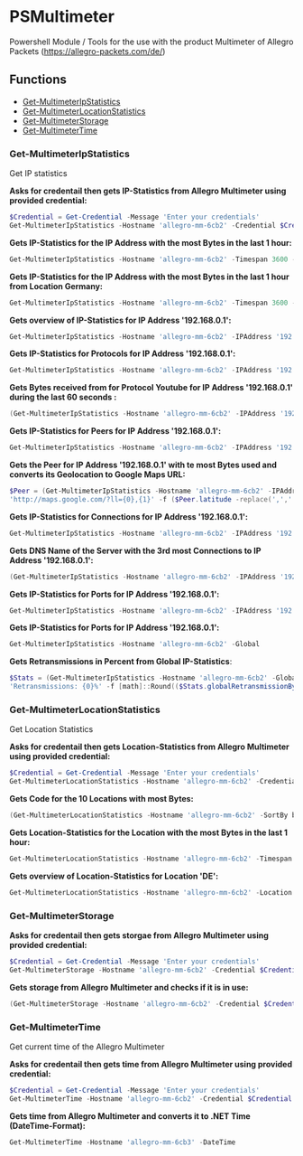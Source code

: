 # PSMultimeter

Powershell Module / Tools for the use with the product Multimeter of Allegro Packets (<https://allegro-packets.com/de/>)

## Functions

* [Get-MultimeterIpStatistics](#get-multimeteripstatistics)
* [Get-MultimeterLocationStatistics](#get-multimeterlocationstatistics)
* [Get-MultimeterStorage](#get-multimeterstorage)
* [Get-MultimeterTime](#get-multimetertime)


### Get-MultimeterIpStatistics

Get IP statistics

**Asks for credentail then gets IP-Statistics from Allegro Multimeter using provided credential:**

```powershell
$Credential = Get-Credential -Message 'Enter your credentials'
Get-MultimeterIpStatistics -Hostname 'allegro-mm-6cb2' -Credential $Credential
```

**Gets IP-Statistics for the IP Address with the most Bytes in the last 1 hour:**

```powershell
Get-MultimeterIpStatistics -Hostname 'allegro-mm-6cb2' -Timespan 3600 -SortBy Bytes -Count 1 -Reverse
```

**Gets IP-Statistics for the IP Address with the most Bytes in the last 1 hour from Location Germany:**

```powershell
Get-MultimeterIpStatistics -Hostname 'allegro-mm-6cb2' -Timespan 3600 -SortBy Bytes -Page 0 -Count 1 -Reverse -Location 'DE'
```

**Gets overview of IP-Statistics for IP Address '192.168.0.1':**

```powershell
Get-MultimeterIpStatistics -Hostname 'allegro-mm-6cb2' -IPAddress '192.168.0.1' -Overview
```

**Gets IP-Statistics for Protocols for IP Address '192.168.0.1':**

```powershell
Get-MultimeterIpStatistics -Hostname 'allegro-mm-6cb2' -IPAddress '192.168.0.1' -Protocols
```

**Gets Bytes received from for Protocol Youtube for IP Address '192.168.0.1' during the last 60 seconds :**

```powershell
(Get-MultimeterIpStatistics -Hostname 'allegro-mm-6cb2' -IPAddress '192.168.0.1' -Timespan 60 -Protocols).protocols.Youtube.bytesFrom
```

**Gets IP-Statistics for Peers for IP Address '192.168.0.1':**

```powershell
Get-MultimeterIpStatistics -Hostname 'allegro-mm-6cb2' -IPAddress '192.168.0.1' -Peers
```

**Gets the Peer for IP Address '192.168.0.1' with te most Bytes used and converts its Geolocation to Google Maps URL:**

```powershell
$Peer = (Get-MultimeterIpStatistics -Hostname 'allegro-mm-6cb2' -IPAddress '192.168.0.1' -Peers -SortBy Bytes -Reverse -Count 1).displayedItems
'http://maps.google.com/?ll={0},{1}' -f ($Peer.latitude -replace(',','.')), ($Peer.longitude -replace(',','.'))
```

**Gets IP-Statistics for Connections for IP Address '192.168.0.1':**

```powershell
Get-MultimeterIpStatistics -Hostname 'allegro-mm-6cb2' -IPAddress '192.168.0.1' -Connections
```

**Gets DNS Name of the Server with the 3rd most Connections to IP Address '192.168.0.1':**

```powershell
(Get-MultimeterIpStatistics -Hostname 'allegro-mm-6cb2' -IPAddress '192.168.0.1' -Connections -SortBy Bytes -Reverse -Page 3 -Count 1).displayedItems.server.dnsName
```

**Gets IP-Statistics for Ports for IP Address '192.168.0.1':**

```powershell
Get-MultimeterIpStatistics -Hostname 'allegro-mm-6cb2' -IPAddress '192.168.0.1' -Ports
```

**Gets IP-Statistics for Ports for IP Address '192.168.0.1':**

```powershell
Get-MultimeterIpStatistics -Hostname 'allegro-mm-6cb2' -Global
```

**Gets Retransmissions in Percent from Global IP-Statistics**:

```powershell
$Stats = (Get-MultimeterIpStatistics -Hostname 'allegro-mm-6cb2' -Global).tcpStats
'Retransmissions: {0}%' -f [math]::Round(($Stats.globalRetransmissionBytes*100/$Stats.globalTotalBytes),3)
```

### Get-MultimeterLocationStatistics

Get Location Statistics

**Asks for credentail then gets Location-Statistics from Allegro Multimeter using provided credential:**

```powershell
$Credential = Get-Credential -Message 'Enter your credentials'
Get-MultimeterLocationStatistics -Hostname 'allegro-mm-6cb2' -Credential $Credential
```

**Gets Code for the 10 Locations with most Bytes:**

```powershell
(Get-MultimeterLocationStatistics -Hostname 'allegro-mm-6cb2' -SortBy bytes -Page 0 -Count 10 -Reverse).displayedItems.code
```

**Gets Location-Statistics for the Location with the most Bytes in the last 1 hour:**

```powershell
Get-MultimeterLocationStatistics -Hostname 'allegro-mm-6cb2' -Timespan 3600 -SortBy Bytes -Count 1 -Reverse
```

**Gets overview of Location-Statistics for Location 'DE':**

```powershell
Get-MultimeterLocationStatistics -Hostname 'allegro-mm-6cb2' -Location 'DE'
```

### Get-MultimeterStorage

**Asks for credentail then gets storgae from Allegro Multimeter using provided credential:**

```powershell
$Credential = Get-Credential -Message 'Enter your credentials'
Get-MultimeterStorage -Hostname 'allegro-mm-6cb2' -Credential $Credential
```

**Gets storage from Allegro Multimeter and checks if it is in use:**

```powershell
(Get-MultimeterStorage -Hostname 'allegro-mm-6cb2' -Credential $Credential).device.isInUse
```

### Get-MultimeterTime

Get current time of the Allegro Multimeter

**Asks for credentail then gets time from Allegro Multimeter using provided credential:**

```powershell
$Credential = Get-Credential -Message 'Enter your credentials'
Get-MultimeterTime -Hostname 'allegro-mm-6cb2' -Credential $Credential
```

**Gets time from Allegro Multimeter and converts it to .NET Time (DateTime-Format):**

```powershell
Get-MultimeterTime -Hostname 'allegro-mm-6cb3' -DateTime
```